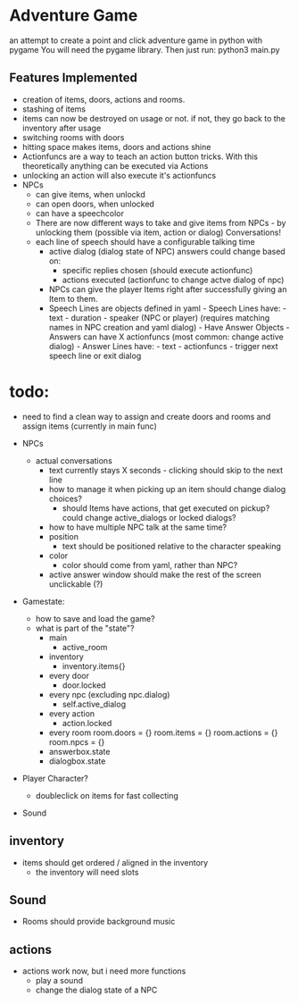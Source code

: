 # Adventure Game

an attempt to create a point and click adventure game in python  with pygame
You will need the pygame library. Then just run:
	 python3 main.py

## Features Implemented
- creation of items, doors, actions and rooms.
- stashing of items
- items can now be destroyed on usage or not. if not, they go back to the inventory after usage
- switching rooms with doors
- hitting space makes items, doors and actions shine
- Actionfuncs are a way to teach an action button tricks. With this theoretically anything can be executed via Actions
- unlocking an action will also execute it's actionfuncs
- NPCs	
	- can give items, when unlockd
	- can open doors, when unlocked
	- can have a speechcolor
	- There are now different ways to take and give items from NPCs
			- by unlocking them (possible via item, action or dialog)
	Conversations!
	- each line of speech should have a configurable talking time 
		- active dialog (dialog state of NPC) answers could change based on:
			- specific replies chosen (should execute actionfunc)
			- actions executed (actionfunc to change actve dialog of npc)
		- NPCs can give the player Items right after successfully giving an Item to them. 
		- Speech Lines are objects defined in yaml
				- Speech Lines have:
					- text
					- duration
					- speaker (NPC or player) (requires matching names in NPC creation and yaml dialog)
					- Have Answer Objects
						- Answers can have X actionfuncs (most common: change active dialog)
						- Answer Lines have:
							- text
							- actionfuncs
							- trigger next speech line or exit dialog
		


# todo: 
- need to find a clean way to assign and create doors and rooms and assign items (currently in main func)
- NPCs
	- actual conversations
		- text currently stays X seconds - clicking should skip to the next line
		- how to manage it when picking up an item should change dialog choices?
			- should Items have actions, that get executed on pickup? could change active_dialogs or locked dialogs?
		- how to have multiple NPC talk at the same time?
		- position
			- text should be positioned relative to the character speaking
		- color
			- color should come from yaml, rather than NPC?
		- active answer window should make the rest of the screen unclickable (?)
		
- Gamestate:
	- how to save and load the game?
	- what is part of the "state"?
		- main
			- active_room
		- inventory
			- inventory.items{}
		- every door
			- door.locked
		- every npc (excluding npc.dialog)
			- self.active_dialog
		- every action
			- action.locked
		- every room
			room.doors = {}
        	room.items = {}
        	room.actions = {}
        	room.npcs = {}
		- answerbox.state
		- dialogbox.state
- Player Character?
	- doubleclick on items for fast collecting
- Sound

## inventory
- items should get ordered / aligned in the inventory
	- the inventory will need slots 

## Sound
- Rooms should provide background music

## actions
- actions work now, but i need more functions
	- play a sound
	- change the dialog state of a NPC

	


